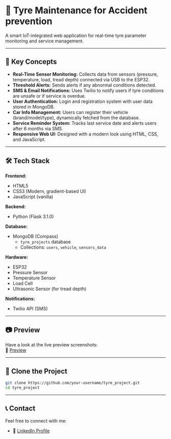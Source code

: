 # 🚗 Tyre Maintenance for Accident prevention

A smart IoT-integrated web application for real-time tyre parameter monitoring and service management.

---

## 📌 Key Concepts

- **Real-Time Sensor Monitoring:** Collects data from sensors (pressure, temperature, load, tread depth) connected via USB to the ESP32.
- **Threshold Alerts:** Sends alerts if any abnormal conditions detected.
- **SMS & Email Notifications:** Uses Twilio to notify users if tyre conditions are unsafe or if service is overdue.
- **User Authentication:** Login and registration system with user data stored in MongoDB.
- **Car Info Management:** Users can register their vehicle (brand/model/type), dynamically fetched from the database.
- **Service Reminder System:** Tracks last service date and alerts users after 6 months via SMS.
- **Responsive Web UI:** Designed with a modern look using HTML, CSS, and JavaScript.

---

## 🛠 Tech Stack

**Frontend:**
- HTML5
- CSS3 (Modern, gradient-based UI)
- JavaScript (vanilla)

**Backend:**
- Python (Flask 3.1.0)

**Database:**
- MongoDB (Compass)
  - `tyre_projects` database
  - Collections: `users`, `vehicle`, `sensors_data`

**Hardware:**
- ESP32
- Pressure Sensor
- Temperature Sensor
- Load Cell
- Ultrasonic Sensor (for tread depth)

**Notifications:**
- Twilio API (SMS)

---

## 📷 Preview

Have a look at the live preview screenshots:  
🔗 [Preview](https://drive.google.com/file/d/1oQHk1PJR5hsv6KX-aurE3H1SEk9DsJwX/view?usp=drivesdk)

---

## 🚀 Clone the Project

```bash
git clone https://github.com/your-username/tyre_project.git
cd tyre_project

```
---

## 📞 Contact

Feel free to connect with me:

- 🔗 [LinkedIn Profile](https://www.linkedin.com/in/mandlem-sirivarshini?utm_source=share&utm_campaign=share_via&utm_content=profile&utm_medium=android_app)
